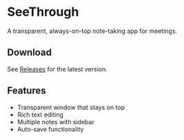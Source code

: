# SeeThrough

A transparent, always-on-top note-taking app for meetings.

## Download

See [Releases](https://github.com/vinhnglx/seethrough-releases/releases) for the latest version.

## Features

- Transparent window that stays on top
- Rich text editing
- Multiple notes with sidebar
- Auto-save functionality
